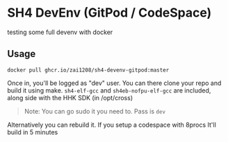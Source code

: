 # SH4 DevEnv (GitPod / CodeSpace)
testing some full devenv with docker

## Usage
`docker pull ghcr.io/zai1208/sh4-devenv-gitpod:master`

Once in, you'll be logged as "dev" user. You can there clone your repo and build it using make.
`sh4-elf-gcc` and `sh4eb-nofpu-elf-gcc` are included, along side with the HHK SDK (in /opt/cross) 

> Note: You can go sudo it you need to. Pass is `dev`

Alternatively you can rebuild it. If you setup a codespace with 8procs It'll build in 5 minutes

